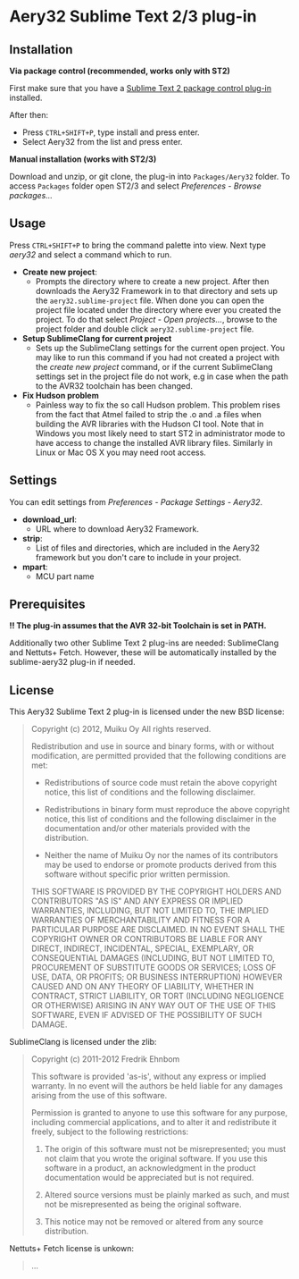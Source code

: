 # Aery32 Sublime Text 2/3 plug-in

## Installation

**Via package control (recommended, works only with ST2)**

First make sure that you have a [Sublime Text 2 package control plug-in](http://wbond.net/sublime_packages/package_control) installed.

After then:

- Press `CTRL+SHIFT+P`, type install and press enter.
- Select Aery32 from the list and press enter.

**Manual installation (works with ST2/3)**

Download and unzip, or git clone, the plug-in into `Packages/Aery32`
folder. To access `Packages` folder open ST2/3 and select *Preferences - Browse packages...*

## Usage

Press `CTRL+SHIFT+P` to bring the command palette into view. Next type
*aery32* and select a command which to run.

- __Create new project__:
  - Prompts the directory where to create a new project. After then downloads
    the Aery32 Framework in to that directory and sets up the
    `aery32.sublime-project` file. When done you can open the project file
    located under the directory where ever you created the project. To do
    that select *Project - Open projects...*, browse to the project folder
    and double click `aery32.sublime-project` file.
- __Setup SublimeClang for current project__
  - Sets up the SublimeClang settings for the current open project. You may
    like to run this command if you had not created a project with the
    _create new project_ command, or if the current SublimeClang settings
    set in the project file do not work, e.g in case when the path to
    the AVR32 toolchain has been changed.
- __Fix Hudson problem__
  - Painless way to fix the so call Hudson problem. This problem rises from
    the fact that Atmel failed to strip the .o and .a files when building the
    AVR libraries with the Hudson CI tool. Note that in Windows you most
    likely need to start ST2 in administrator mode to have access to change
    the installed AVR library files. Similarly in Linux or Mac OS X you may
    need root access.

## Settings

You can edit settings from *Preferences - Package Settings - Aery32*.

- __download_url__:
  - URL where to download Aery32 Framework.
- __strip__:
  - List of files and directories, which are included in the Aery32 framework
    but you don't care to include in your project.
- __mpart__:
  - MCU part name

## Prerequisites

**!! The plug-in assumes that the AVR 32-bit Toolchain is set in PATH.**

Additionally two other Sublime Text 2 plug-ins are needed: SublimeClang and
Nettuts+ Fetch. However, these will be automatically installed by the
sublime-aery32 plug-in if needed.

## License

This Aery32 Sublime Text 2 plug-in is licensed under the new BSD license:

> Copyright (c) 2012, Muiku Oy
> All rights reserved.
>
> Redistribution and use in source and binary forms, with or without modification,
> are permitted provided that the following conditions are met:
>
>    * Redistributions of source code must retain the above copyright notice,
>      this list of conditions and the following disclaimer.
>
>    * Redistributions in binary form must reproduce the above copyright notice,
>      this list of conditions and the following disclaimer in the documentation
>      and/or other materials provided with the distribution.
>
>    * Neither the name of Muiku Oy nor the names of its contributors may be
>      used to endorse or promote products derived from this software without
>      specific prior written permission.
>
> THIS SOFTWARE IS PROVIDED BY THE COPYRIGHT HOLDERS AND CONTRIBUTORS "AS IS" AND
> ANY EXPRESS OR IMPLIED WARRANTIES, INCLUDING, BUT NOT LIMITED TO, THE IMPLIED
> WARRANTIES OF MERCHANTABILITY AND FITNESS FOR A PARTICULAR PURPOSE ARE
> DISCLAIMED. IN NO EVENT SHALL THE COPYRIGHT OWNER OR CONTRIBUTORS BE LIABLE FOR
> ANY DIRECT, INDIRECT, INCIDENTAL, SPECIAL, EXEMPLARY, OR CONSEQUENTIAL DAMAGES
> (INCLUDING, BUT NOT LIMITED TO, PROCUREMENT OF SUBSTITUTE GOODS OR SERVICES;
> LOSS OF USE, DATA, OR PROFITS; OR BUSINESS INTERRUPTION) HOWEVER CAUSED AND ON
> ANY THEORY OF LIABILITY, WHETHER IN CONTRACT, STRICT LIABILITY, OR TORT
> (INCLUDING NEGLIGENCE OR OTHERWISE) ARISING IN ANY WAY OUT OF THE USE OF THIS
> SOFTWARE, EVEN IF ADVISED OF THE POSSIBILITY OF SUCH DAMAGE.

SublimeClang is licensed under the zlib:

> Copyright (c) 2011-2012 Fredrik Ehnbom
>
> This software is provided 'as-is', without any express or implied
> warranty. In no event will the authors be held liable for any damages
> arising from the use of this software.
>
> Permission is granted to anyone to use this software for any purpose,
> including commercial applications, and to alter it and redistribute it
> freely, subject to the following restrictions:
>
>   1. The origin of this software must not be misrepresented; you must not
>   claim that you wrote the original software. If you use this software
>   in a product, an acknowledgment in the product documentation would be
>   appreciated but is not required.
>
>   2. Altered source versions must be plainly marked as such, and must not be
>   misrepresented as being the original software.
>
>   3. This notice may not be removed or altered from any source
>   distribution.

Nettuts+ Fetch license is unkown:

> ...
